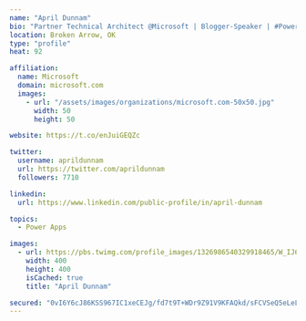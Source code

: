 ```yaml
---
name: "April Dunnam"
bio: "Partner Technical Architect @Microsoft | Blogger-Speaker | #PowerApps, #PowerAutomate, #Office365, #SharePoint | #WIT | #Karaoke Queen"
location: Broken Arrow, OK
type: "profile"
heat: 92

affiliation:
  name: Microsoft
  domain: microsoft.com
  images:
    - url: "/assets/images/organizations/microsoft.com-50x50.jpg"
      width: 50
      height: 50

website: https://t.co/enJuiGEQZc

twitter:
  username: aprildunnam
  url: https://twitter.com/aprildunnam
  followers: 7710

linkedin:
  url: https://www.linkedin.com/public-profile/in/april-dunnam

topics:
  - Power Apps

images:
  - url: https://pbs.twimg.com/profile_images/1326986540329918465/W_IJ6Ih2_400x400.jpg
    width: 400
    height: 400
    isCached: true
    title: "April Dunnam"

secured: "0vI6Y6cJ86KSS967IC1xeCEJg/fd7t9T+WDr9Z91V9KFAQkd/sFCVSeQ5eLeLp4VBZL54E27dQmmk0PlO9ymcRtD3vfQP0F/j1r0yE+QCHIEUtNUmuhyZc8jLdqcLS2pl3RA+yPRuGD+46o+i+W52oQR8QcQpPhrja9ylpq2pCuT87GK0Ik5RRZgz0RhPjxWj4ev/IO9Cv5+PWlbyqSSdxEZqp4SP5cv1TcP5NHiHRukFUDPWrRjn1uGYRhUPp6HRAhqscD0AbzeYiT729oLFaK44KPuCeWbNiTf5IclkrWoLMDiPNilXTD0QHvwTbBMeQVB8NNFd4ia5Ai61yVnM+2PouEjHNCoI90ZbTL4y1LsjLJlcATLMBy/D3y1au0EUkfF96y8J3M+Cx6R6tT7QmbXqzihfFHPg9M1FGST7sE=;5xSy/LDDDtdSLZM9flyO4Q=="
---
```



